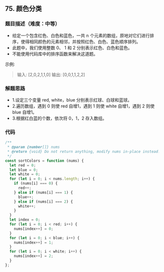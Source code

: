 <!--
 * @Author: your name
 * @Date: 2020-03-12 23:20:54
 * @LastEditTime: 2020-06-02 09:13:35
 * @LastEditors: Please set LastEditors
 * @Description: In User Settings Edit
 * @FilePath: /leetcode_fe/51-100/53_最大子序和.md
 -->
## 75. 颜色分类

### 题目描述（难度：中等）
+ 给定一个包含红色、白色和蓝色，一共 n 个元素的数组，原地对它们进行排序，使得相同颜色的元素相邻，并按照红色、白色、蓝色顺序排列。
+ 此题中，我们使用整数 0、 1 和 2 分别表示红色、白色和蓝色。
+ 不能使用代码库中的排序函数来解决这道题。

示例:
> 输入: [2,0,2,1,1,0]
> 输出: [0,0,1,1,2,2]


### 解题思路
+ 1.设定三个变量 red,  white，blue 分别表示红球、白球和蓝球。
+ 2.遍历数组，遇到 0 则使 red 自增1，遇到 1 则使 white 自增1，遇到 2 则使 blue 自增1。
+ 3.根据红白蓝的个数，依次将 0，1，2 存入数组。

### 代码

```javascript
/**
 * @param {number[]} nums
 * @return {void} Do not return anything, modify nums in-place instead.
 */
const sortColors = function (nums) {
  let red = 0;
  let blue = 0;
  let white = 0;
  for (let i = 0; i < nums.length; i++) {
    if (nums[i] === 0) {
      red++;
    } else if (nums[i] === 1) {
      blue++;
    } else if (nums[i] === 2) {
      white++;
    }
  }
  let index = 0;
  for (let i = 0; i < red; i++) {
    nums[index++] = 0;
  }
  for (let i = 0; i < blue; i++) {
    nums[index++] = 1;
  }
  for (let i = 0; i < white; i++) {
    nums[index++] = 2;
  }
};
```

